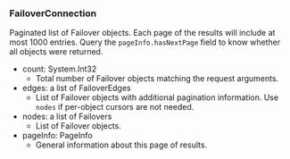 ### FailoverConnection
Paginated list of Failover objects. Each page of the results will include at most 1000 entries. Query the `pageInfo.hasNextPage` field to know whether all objects were returned.

- count: System.Int32
  - Total number of Failover objects matching the request arguments.
- edges: a list of FailoverEdges
  - List of Failover objects with additional pagination information. Use `nodes` if per-object cursors are not needed.
- nodes: a list of Failovers
  - List of Failover objects.
- pageInfo: PageInfo
  - General information about this page of results.
